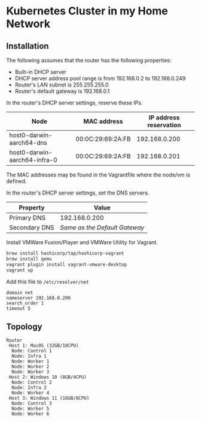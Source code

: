# Kubernetes Cluster in my Home Network

## Installation

The following assumes that the router has the following properties:

- Built-in DHCP server
- DHCP server address pool range is from 192.168.0.2 to 192.168.0.249
- Router's LAN subnet is 255.255.255.0
- Router's default gateway is 192.168.0.1

In the router's DHCP server settings, reserve these IPs.

| Node                         | MAC address       | IP address reservation |
| ---------------------------- | ----------------- | ---------------------- |
| host0-darwin-aarch64-dns     | 00:0C:29:69:2A:FB | 192.168.0.200          |
| host0-darwin-aarch64-infra-0 | 00:0C:29:69:2A:FB | 192.168.0.201          |

The MAC addresses may be found in the Vagrantfile where the node/vm is defined.

In the router's DHCP server settings, set the DNS servers.

| Property      | Value                         |
| ------------- | ----------------------------- |
| Primary DNS   | 192.168.0.200                 |
| Secondary DNS | _Same as the Default Gateway_ |

Install VMWare Fusion/Player and VMWare Utility for Vagrant.

```sh
brew install hashicorp/tap/hashicorp-vagrant
brew install qemu
vagrant plugin install vagrant-vmware-desktop
vagrant up
```

Add this file to `/etc/resolver/net`

```text
domain net
nameserver 192.168.0.200
search_order 1
timeout 5
```

## Topology

```plaintext
Router
 Host 1: MacOS (32GB/10CPU)
  Node: Control 1
  Node: Infra 1
  Node: Worker 1
  Node: Worker 2
  Node: Worker 3
 Host 2: Windows 10 (8GB/4CPU)
  Node: Control 2
  Node: Infra 2
  Node: Worker 4
 Host 3: Windows 11 (16GB/8CPU)
  Node: Control 3
  Node: Worker 5
  Node: Worker 6
```
